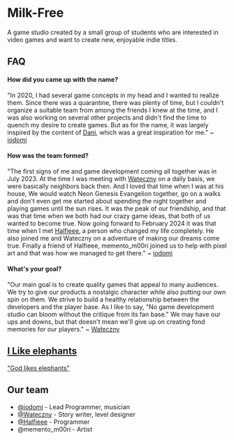 
# Milk-Free

A game studio created by a small group of students who are interested in video games and want to create new, enjoyable indie titles.

## FAQ

#### How did you came up with the name?

"In 2020, I had several game concepts in my head and I wanted to realize them. Since there was a quarantine, there was plenty of time, but I couldn't organize a suitable team from among the friends I knew at the time, and I was also working on several other projects and didn't find the time to quench my desire to create games. But as for the name, it was largely inspired by the content of [Dani](https://www.youtube.com/@Danidev), which was a great inspiration for me."
~ [iodomi](https://www.github.com/iodomi)

#### How was the team formed?

"The first signs of me and game development coming all together was in July 2023. At the time I was meeting with [Wateczny](https://www.github.com/Wateczny) on a daily basis, we were basically neighbors back then. And I loved that time when I was at his house, We would watch Neon Genesis Evangelion together, go on a walks and don't even get me started about spending the night together and playing games until the sun rises. It was the peak of our friendship, and that was that time when we both had our crazy game ideas, that both of us wanted to become true. Now going forward to February 2024 it was that time when I met [Halfieee](https://www.github.com/Halfieee), a person who changed my life completely. He also joined me and Wateczny on a adventure of making our dreams come true. Finally a friend of Halfieee, memento_m00ri joined us to help with pixel art and that was how we managed to get there." ~ [iodomi](https://www.github.com/iodomi)

#### What's your goal?
"Our main goal is to create quality games that appeal to many audiences. We try to give our products a nostalgic character while also putting our own spin on them. We strive to build a healthy relationship between the developers and the player base. As I like to say, "No game development studio can bloom without the critique from its fan base." We may have our ups and downs, but that doesn't mean we'll give up on creating fond memories for our players." ~ [Wateczny](https://www.github.com/Wateczny)

<a href='https://inv.tux.pizza/watch?v=l6Fn6aRPuGA' target=_blank>

<h2>I Like elephants</h2>

<p>"God likes elephants"</p>
</a>

## Our team

- [@iodomi](https://www.github.com/iodomi) - Lead Programmer, musician
- [@Wateczny](https://www.github.com/Wateczny) - Story writer, level designer
- [@Halfieee](https://www.github.com/Halfieee) - Programmer
- @memento_m00ri - Artist
